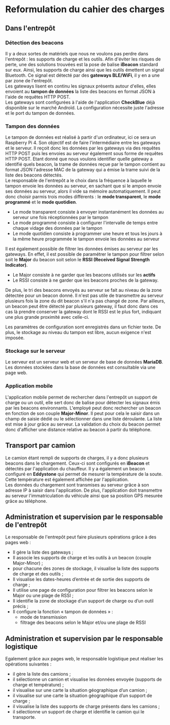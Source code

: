 # Reformulation du cahier des charges

## Dans l'entrepôt

### Détection des beacons

Il y a deux sortes de matériels que nous ne voulons pas perdre dans l'entrepôt : les supports de charge et les outils. Afin d'éviter les risques de perte, une des solutions trouvées est la pose de balise <b>iBeacon</b> standard sur eux. Ainsi, les supports de charge ainsi que les outils émettent un signal Bluetooth. Ce signal est détecté par des <b>gateways BLE/WiFi</b>, il y en a une par zone de l'entrepôt.  
Les gateways lisent en continu les signaux présents autour d'elles, elles envoient au <b>tampon de données</b> la liste des beacons en format JSON à l'aide de requêtes HTTP POST.  
Les gateways sont configurées à l'aide de l'application <b>CheckBlue</b> déjà disponible sur le marché Androïd. La configuration nécessite juste l'adresse et le port du tampon de données.

### Tampon des données

Le tampon de données est réalisé à partir d'un ordinateur, ici ce sera un Raspberry Pi 4. Son objectif est de faire l'intermédiaire entre les gateways et le serveur. Il reçoit donc les données par les gateways via des requêtes HTTP POST puis les envoies au serveur également sous forme de requêtes HTTP POST. Etant donné que nous voulons identifier quelle gateway a identifié quels beacon, la trame de données reçue par le tampon contient au format JSON l'adresse MAC de la gateway qui a émise la trame suivi de la liste des beacons détectés.  
Le responsable de l'entrepôt a le choix dans la fréquence à laquelle le tampon envoie les données au serveur, en sachant que si le ampon envoie ses données au serveur, alors il vide sa mémoire automatiquement. Il peut donc choisir parmis trois modes différents : le <b>mode transparent</b>, le <b>mode programmé</b> et le <b>mode quotidien</b>.

+ Le mode transparent consiste à envoyer instantanément les données au serveur une fois réceptionnées par le tampon  
+ Le mode programmé consiste à configurer l'intervalle de temps entre chaque vidage des données par le tampon
+ Le mode quotidien consiste à programmer une heure et tous les jours à la même heure programmée le tampon envoie les données au serveur

Il est également possible de filtrer les données émises au serveur par les gateways. En effet, il est possible de paramétrer le tampon pour filtrer selon soit le <b>Major</b> du beacon soit selon le <b>RSSI (Received Signal Strength Indicator)</b>.

+ Le Major consiste à ne garder que les beacons utilisés sur les <b>actifs</b>
+ Le RSSI consiste à ne garder que les beacons proches de la gateway.

De plus, le tri des beacons envoyés au serveur se fait au niveau de la zone détectée pour un beacon donné. Il n'est pas utile de transmettre au serveur plusieurs fois la zone du dit beacon s'il n'a pas changé de zone. Par ailleurs, un beacon peut être détecté par plusieurs gateway, il faut donc dans ces cas là prendre conserver la gateway dont le RSSI est le plus fort, indiquant une plus grande proximité avec celle-ci.  

Les paramètres de configuration sont enregistrés dans un fichier texte. De plus, le stockage au niveau du tampon est libre, aucun exigence n'est imposée.

### Stockage sur le serveur

Le serveur est un serveur web et un serveur de base de données <b>MariaDB</b>. Les données stockées dans la base de données est consultable via une page web.

### Application mobile

L'application mobile permet de rechercher dans l'entrepôt un support de charge ou un outil, elle sert donc de balise pour détecter les signaux émis par les beacons environnants. L'employé peut donc rechercher un beacon en fonction de son couple <b>Major-Minor</b>. Il peut pour cela le saisir dans un champ de saisie dédié ou le sélectionner dans une liste déroulante. La liste est mise à jour grâce au serveur. La validation du choix du beacon permet donc d'afficher une distance relative au beacon à partir du téléphone.

## Transport par camion

Le camion étant rempli de supports de charges, il y a donc plusieurs beacons dans le chargement. Ceux-ci sont configurés en <b>iBeacon</b> et détectés par l'application du chauffeur. Il y a également un beacon configuré en <b>Eddystone</b> qui permet de mesurer la température de la soute. Cette température est également affichée par l'application.  
Les données du chargement sont transmises au serveur grâce à son adresse IP à saisir dans l'application. De plus, l'application doit transmettre au serveur l'immatriculation du véhicule ainsi que sa position GPS mesurée grâce au téléphone.

## Administration et supervision par le responsable de l'entrepôt

Le responsable de l'entrepôt peut faire plusieurs opérations grâce à des pages web :

+ Il gère la liste des gateways ;
+ Il associe les supports de charge et les outils à un beacon (couple Major-Minor) ;
+ pour chacune des zones de stockage, il visualise la liste des supports de charge et des outils ;
+ Il visualise les dates-heures d’entrée et de sortie des supports de charge ;
+ Il utilise une page de configuration pour filtrer les beacons selon le Major ou une plage de RSSI ;
+ Il identifie la zone de stockage d’un support de charge ou d’un outil précis ;
+ Il configure la fonction « tampon de données » :
    + mode de transmission
    + filtrage des beacons selon le Major et/ou une plage de RSSI

## Administration et supervision par le responsable logistique

Egalement grâce aux pages web, le responsable logistique peut réaliser les opérations suivantes :

+ il gère la liste des camions ;
+ il sélectionne un camion et visualise les données envoyée (supports de charge et température) ;
+ il visualise sur une carte la situation géographique d’un camion ;
+ il visualise sur une carte la situation géographique d’un support de charge ;
+ il visualise la liste des supports de charge présents dans les camions ;
+ il sélectionne un support de charge et identifie le camion qui le transporte.
